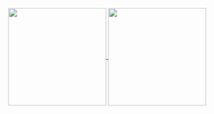 <!-- My GitHub stats -->
<a href="https://github.com/tmrsich">
  <img height=200 align="center" src="https://github-readme-stats-nu-two-15.vercel.app/api?username=tmrsich&theme=algolia&count_private=true"/>
</a>
<!-- My top languages -->
<a href="https://github.com/tmrsich">
  <img height=200 align="center" src="https://github-readme-stats-nu-two-15.vercel.app/api/top-langs?username=tmrsich&theme=algolia&layout=compact&langs_count=15&count_private=true&card_width=320"/>
</a>
